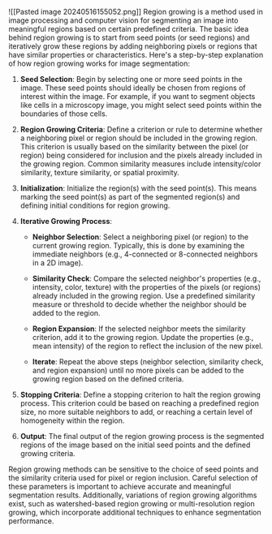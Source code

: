 ![[Pasted image 20240516155052.png]]
Region growing is a method used in image processing and computer vision for segmenting an image into meaningful regions based on certain predefined criteria. The basic idea behind region growing is to start from seed points (or seed regions) and iteratively grow these regions by adding neighboring pixels or regions that have similar properties or characteristics. Here's a step-by-step explanation of how region growing works for image segmentation:

1. **Seed Selection**: Begin by selecting one or more seed points in the image. These seed points should ideally be chosen from regions of interest within the image. For example, if you want to segment objects like cells in a microscopy image, you might select seed points within the boundaries of those cells.

2. **Region Growing Criteria**: Define a criterion or rule to determine whether a neighboring pixel or region should be included in the growing region. This criterion is usually based on the similarity between the pixel (or region) being considered for inclusion and the pixels already included in the growing region. Common similarity measures include intensity/color similarity, texture similarity, or spatial proximity.

3. **Initialization**: Initialize the region(s) with the seed point(s). This means marking the seed point(s) as part of the segmented region(s) and defining initial conditions for region growing.

4. **Iterative Growing Process**:
   - **Neighbor Selection**: Select a neighboring pixel (or region) to the current growing region. Typically, this is done by examining the immediate neighbors (e.g., 4-connected or 8-connected neighbors in a 2D image).
   
   - **Similarity Check**: Compare the selected neighbor's properties (e.g., intensity, color, texture) with the properties of the pixels (or regions) already included in the growing region. Use a predefined similarity measure or threshold to decide whether the neighbor should be added to the region.
   
   - **Region Expansion**: If the selected neighbor meets the similarity criterion, add it to the growing region. Update the properties (e.g., mean intensity) of the region to reflect the inclusion of the new pixel.
   
   - **Iterate**: Repeat the above steps (neighbor selection, similarity check, and region expansion) until no more pixels can be added to the growing region based on the defined criteria.

5. **Stopping Criteria**: Define a stopping criterion to halt the region growing process. This criterion could be based on reaching a predefined region size, no more suitable neighbors to add, or reaching a certain level of homogeneity within the region.

6. **Output**: The final output of the region growing process is the segmented regions of the image based on the initial seed points and the defined growing criteria.

Region growing methods can be sensitive to the choice of seed points and the similarity criteria used for pixel or region inclusion. Careful selection of these parameters is important to achieve accurate and meaningful segmentation results. Additionally, variations of region growing algorithms exist, such as watershed-based region growing or multi-resolution region growing, which incorporate additional techniques to enhance segmentation performance.
